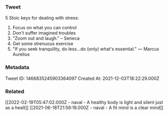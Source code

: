 ### Tweet
5 Stoic keys for dealing with stress:

1. Focus on what you can control
2. Don't suffer imagined troubles
3. "Zoom out and laugh." – Seneca
4. Get some strenuous exercise
5. "If you seek tranquility, do less...do (only) what's essential." — Marcus Aurelius

### Metadata
Tweet ID: 1466835245903364097
Created At: 2021-12-03T18:22:29.000Z

### Related
[[2022-02-19T05:47:02.000Z - naval - A healthy body is light and silent just as a healt]]
[[2021-06-18T21:56:19.000Z - naval - A fit mind is a clear mind]]

